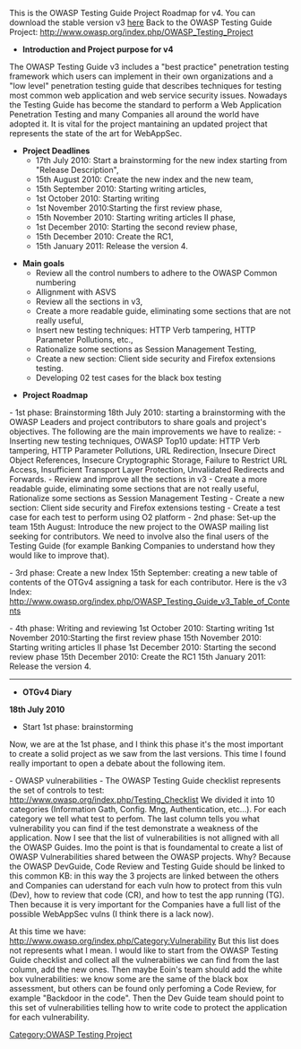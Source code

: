 This is the OWASP Testing Guide Project Roadmap for v4.
You can download the stable version v3
[here](http://www.owasp.org/images/5/56/OWASP_Testing_Guide_v3.pdf)
Back to the OWASP Testing Guide Project:
<http://www.owasp.org/index.php/OWASP_Testing_Project>

  - **Introduction and Project purpose for v4**

The OWASP Testing Guide v3 includes a "best practice" penetration
testing framework which users can implement in their own organizations
and a "low level" penetration testing guide that describes techniques
for testing most common web application and web service security issues.
Nowadays the Testing Guide has become the standard to perform a Web
Application Penetration Testing and many Companies all around the world
have adopted it. It is vital for the project mantaining an updated
project that represents the state of the art for WebAppSec.

  - **Project Deadlines**
      - 17th July 2010: Start a brainstorming for the new index starting
        from "Release Description",
      - 15th August 2010: Create the new index and the new team,
      - 15th September 2010: Starting writing articles,
      - 1st October 2010: Starting writing
      - 1st November 2010:Starting the first review phase,
      - 15th November 2010: Starting writing articles II phase,
      - 1st December 2010: Starting the second review phase,
      - 15th December 2010: Create the RC1,
      - 15th January 2011: Release the version 4.

<!-- end list -->

  - **Main goals**
      - Review all the control numbers to adhere to the OWASP Common
        numbering
      - Allignment with ASVS
      - Review all the sections in v3,
      - Create a more readable guide, eliminating some sections that are
        not really useful,
      - Insert new testing techniques: HTTP Verb tampering, HTTP
        Parameter Pollutions, etc.,
      - Rationalize some sections as Session Management Testing,
      - Create a new section: Client side security and Firefox
        extensions testing.
      - Developing 02 test cases for the black box testing

<!-- end list -->

  - **Project Roadmap**

\- 1st phase: Brainstorming
18th July 2010: starting a brainstorming with the OWASP Leaders and
project contributors to share goals and project's objectives.
The following are the main improvements we have to realize: - Inserting
new testing techniques, OWASP Top10 update: HTTP Verb tampering, HTTP
Parameter Pollutions, URL Redirection, Insecure Direct Object
References, Insecure Cryptographic Storage, Failure to Restrict URL
Access, Insufficient Transport Layer Protection, Unvalidated Redirects
and Forwards.
\- Review and improve all the sections in v3
\- Create a more readable guide, eliminating some sections that are not
really useful, Rationalize some sections as Session Management Testing
\- Create a new section: Client side security and Firefox extensions
testing
\- Create a test case for each test to perform using O2 platform
\- 2nd phase: Set-up the team
15th August: Introduce the new project to the OWASP mailing list seeking
for contributors. We need to involve also the final users of the Testing
Guide (for example Banking Companies to understand how they would like
to improve that).

\- 3rd phase: Create a new Index
15th September: creating a new table of contents of the OTGv4 assigning
a task for each contributor. Here is the v3 Index:
<http://www.owasp.org/index.php/OWASP_Testing_Guide_v3_Table_of_Contents>

\- 4th phase: Writing and reviewing
1st October 2010: Starting writing
1st November 2010:Starting the first review phase
15th November 2010: Starting writing articles II phase
1st December 2010: Starting the second review phase
15th December 2010: Create the RC1
15th January 2011: Release the version 4.

-----

  - **OTGv4 Diary**

**18th July 2010**

  - Start 1st phase: brainstorming

Now, we are at the 1st phase, and I think this phase it's the most
important to create a solid project as we saw from the last versions.
This time I found really important to open a debate about the following
item.

\- OWASP vulnerabilities - The OWASP Testing Guide checklist represents
the set of controls to test:
<http://www.owasp.org/index.php/Testing_Checklist> We divided it into 10
categories (Information Gath, Config. Mng, Authentication, etc...). For
each category we tell what test to perfom. The last column tells you
what vulnerability you can find if the test demonstrate a weakness of
the application. Now I see that the list of vulnerabilities is not
alligned with all the OWASP Guides. Imo the point is that is
foundamental to create a list of OWASP Vulnerabilities shared between
the OWASP projects. Why? Because the OWASP DevGuide, Code Review and
Testing Guide should be linked to this common KB: in this way the 3
projects are linked between the others and Companies can uderstand for
each vuln how to protect from this vuln (Dev), how to review that code
(CR), and how to test the app running (TG). Then because it is very
important for the Companies have a full list of the possible WebAppSec
vulns (I think there is a lack now).

At this time we have:
<http://www.owasp.org/index.php/Category:Vulnerability> But this list
does not represents what I mean. I would like to start from the OWASP
Testing Guide checklist and collect all the vulnerabiities we can find
from the last column, add the new ones. Then maybe Eoin's team should
add the white box vulnerabilities: we know some are the same of the
black box assessment, but others can be found only perfoming a Code
Review, for example "Backdoor in the code". Then the Dev Guide team
should point to this set of vulnerabilities telling how to write code to
protect the application for each vulnerability.

[Category:OWASP Testing
Project](Category:OWASP_Testing_Project "wikilink")